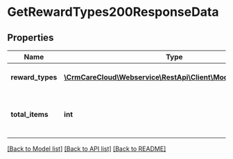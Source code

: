 # GetRewardTypes200ResponseData

## Properties
Name | Type | Description | Notes
------------ | ------------- | ------------- | -------------
**reward_types** | [**\CrmCareCloud\Webservice\RestApi\Client\Model\RewardType[]**](RewardType.md) | List of all reward types. | [optional] 
**total_items** | **int** | The number of all found reward types. | [optional] 

[[Back to Model list]](../../README.md#documentation-for-models) [[Back to API list]](../../README.md#documentation-for-api-endpoints) [[Back to README]](../../README.md)

